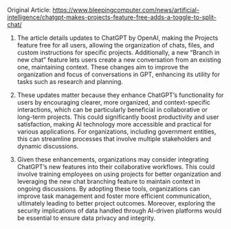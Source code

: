 Original Article: https://www.bleepingcomputer.com/news/artificial-intelligence/chatgpt-makes-projects-feature-free-adds-a-toggle-to-split-chat/

1) The article details updates to ChatGPT by OpenAI, making the Projects feature free for all users, allowing the organization of chats, files, and custom instructions for specific projects. Additionally, a new “Branch in new chat” feature lets users create a new conversation from an existing one, maintaining context. These changes aim to improve the organization and focus of conversations in GPT, enhancing its utility for tasks such as research and planning.

2) These updates matter because they enhance ChatGPT’s functionality for users by encouraging clearer, more organized, and context-specific interactions, which can be particularly beneficial in collaborative or long-term projects. This could significantly boost productivity and user satisfaction, making AI technology more accessible and practical for various applications. For organizations, including government entities, this can streamline processes that involve multiple stakeholders and dynamic discussions.

3) Given these enhancements, organizations may consider integrating ChatGPT’s new features into their collaborative workflows. This could involve training employees on using projects for better organization and leveraging the new chat branching feature to maintain context in ongoing discussions. By adopting these tools, organizations can improve task management and foster more efficient communication, ultimately leading to better project outcomes. Moreover, exploring the security implications of data handled through AI-driven platforms would be essential to ensure data privacy and integrity.